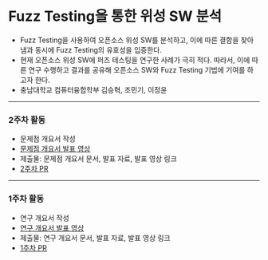 # Fuzz Testing을 통한 위성 SW 분석
* Fuzz Testing을 사용하여 오픈소스 위성 SW를 분석하고, 이에 따른 결함을 찾아냄과 동시에 Fuzz Testing의 유효성을 입증한다.
* 현재 오픈소스 위성 SW에 퍼즈 테스팅을 연구한 사례가 극히 적다. 따라서, 이에 따른 연구 수행하고 결과를 공유해 오픈소스 SW와 Fuzz Testing 기법에 기여를 하고자 한다.
* 충남대학교 컴퓨터융합학부 김승혁, 조민기, 이정윤

---
### 2주차 활동
* 문제점 개요서 작성
* [문제점 개요서 발표 영상](https://youtu.be/48Y7XdCCqto)
* 제출물: 문제점 개요서 문서, 발표 자료, 발표 영상 링크
* [2주차 PR](https://github.com/seunghyeoks/Efficient-Fuzzer/pull/2)



---
### 1주차 활동
* 연구 개요서 작성
* [연구 개요서 발표 영상](https://youtu.be/8AOY4mfqGhA)
* 제출물: 연구 개요서 문서, 발표 자료, 발표 영상 링크
* [1주차 PR](https://github.com/seunghyeoks/Efficient-Fuzzer/pull/1)